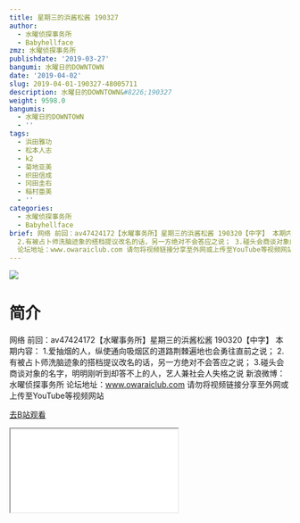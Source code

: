 ```yaml
---
title: 星期三的浜酱松酱 190327
author:
  - 水曜侦探事务所
  - Babyhellface
zmz: 水曜侦探事务所
publishdate: '2019-03-27'
bangumi: 水曜日的DOWNTOWN
date: '2019-04-02'
slug: 2019-04-01-190327-48005711
description: 水曜日的DOWNTOWN&#8226;190327
weight: 9598.0
bangumis:
  - 水曜日的DOWNTOWN
  - ''
tags:
  - 浜田雅功
  - 松本人志
  - k2
  - 菊地亚美
  - 织田信成
  - 冈田圭右
  - 稲村亜美
  - ''
categories:
  - 水曜侦探事务所
  - Babyhellface
brief: 网络 前回：av47424172【水曜事务所】星期三的浜酱松酱 190320【中字】 本期内容： 1.爱抽烟的人，纵使通向吸烟区的道路荆棘遍地也会勇往直前之说；
  2.有被占卜师洗脑迹象的搭档提议改名的话，另一方绝对不会答应之说； 3.碰头会商谈对象的名字，明明刚听到却答不上的人，艺人兼社会人失格之说 新浪微博：水曜侦探事务所
  论坛地址：www.owaraiclub.com 请勿将视频链接分享至外网或上传至YouTube等视频网站
---
```

![](https://raw.githubusercontent.com/tcgriffith/owaraisite/master/static/tmpimg/k2RP6Oc.jpg)
# 简介  
网络
前回：av47424172【水曜事务所】星期三的浜酱松酱 190320【中字】
本期内容：
1.爱抽烟的人，纵使通向吸烟区的道路荆棘遍地也会勇往直前之说；
2.有被占卜师洗脑迹象的搭档提议改名的话，另一方绝对不会答应之说；
3.碰头会商谈对象的名字，明明刚听到却答不上的人，艺人兼社会人失格之说
新浪微博：水曜侦探事务所    论坛地址：www.owaraiclub.com
请勿将视频链接分享至外网或上传至YouTube等视频网站  

[去B站观看](https://www.bilibili.com/video/av48005711/)
<div class ="resp-container"><iframe class="testiframe" src="//player.bilibili.com/player.html?aid=48005711"", scrolling="no", allowfullscreen="true" > </iframe></div> 
